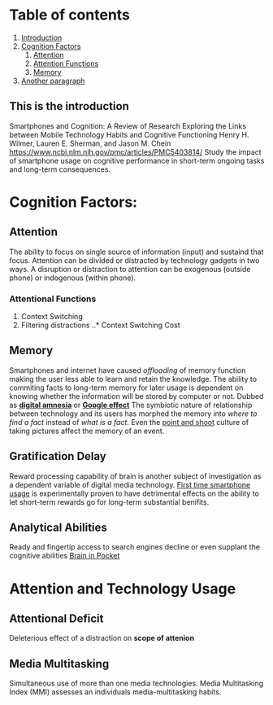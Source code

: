 # Table of contents
1. [Introduction](#introduction)
2. [Cognition Factors](#CognitionFactors)
    1. [Attention](#Attention)
     1. [Attention Functions](#AttentionFuncs)
    2. [Memory](#Memory)
3. [Another paragraph](#paragraph2)

## This is the introduction <a name="introduction"></a>
Smartphones and Cognition: A Review of Research Exploring the Links between Mobile Technology Habits and Cognitive Functioning
Henry H. Wilmer, Lauren E. Sherman, and Jason M. Chein
https://www.ncbi.nlm.nih.gov/pmc/articles/PMC5403814/
Study the impact of smartphone usage on cognitive performance in short-term ongoing tasks and long-term consequences.
# Cognition Factors:<a name="CognitionFactors"></a>
## Attention
<a name="Attention"></a>
The ability to focus on single source of information (input) and sustaind that focus. 
Attention can be divided or distracted by technology gadgets in two ways.
A disruption or distraction to attention can be exogenous (outside phone) or indogenous (within phone).
### Attentional Functions
<a name="AttentionFuncs"></a>
1. Context Switching
2. Filtering distractions
..* Context Switching Cost
## Memory
<a name="Memory"></a>
Smartphones and internet have caused *offloading* of memory function making the user less able to learn and retain the knowledge.
The ability to commiting facts to long-term memory for later usage is dependent on knowing whether the information will be stored by computer or not. Dubbed as **[digital amnesia](amnesia.kaspersky.com/)** or **[Google effect](https://www.ncbi.nlm.nih.gov/pubmed/21764755/)**
The symbiotic nature of relationship between technology and its users has morphed the memory into *where to find a fact*  instead of *what is a fact*. 
Even the [point and shoot](https://www.ncbi.nlm.nih.gov/pubmed/24311477) culture of taking pictures affect the memory of an event. 
## Gratification Delay
Reward processing capability of brain is another subject of investigation as a dependent variable of digital media technology.
[First time smartphone usage](https://ac.els-cdn.com/S1935861X15004568/1-s2.0-S1935861X15004568-main.pdf?_tid=8eb0fe58-0b7e-11e8-96b4-00000aab0f26&acdnat=1517950062_4fde0f5e88fd29618210e7dafec459e4) is experimentally proven to have detrimental effects on the ability to let short-term rewards go for long-term substantial benifits.
## Analytical Abilities
Ready and fingertip access to search engines decline or even supplant the cognitive abilities [Brain in Pocket](https://www.sciencedirect.com/science/article/pii/S0747563215001272)

# Attention and Technology Usage
## Attentional Deficit
Deleterious effect of a distraction on **scope of attenion**
## Media Multitasking
Simultaneous use of more than one media technologies. Media Multitasking Index (MMI) assesses an individuals media-multitasking habits.
